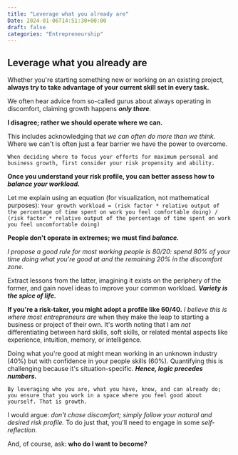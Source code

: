 ```yaml
---
title: "Leverage what you already are"
Date: 2024-01-06T14:51:30+00:00
draft: false
categories: "Entrepreneurship"
---
```

## Leverage what you already are

Whether you're starting something new or working on an existing project, **always try to take advantage of your current skill set in every task.**

We often hear advice from so-called gurus about always operating in discomfort, claiming growth happens ***only there***. 

**I disagree; rather we should operate where we can.** 

This includes acknowledging that *we can often do more than we think.* Where we can't is often just a fear barrier we have the power to overcome.

`When deciding where to focus your efforts for maximum personal and business growth, first consider your risk propensity and ability.`

**Once you understand your risk profile, you can better assess how to *balance your workload.***

Let me explain using an equation (for visualization, not mathematical purposes):
`Your growth workload = (risk factor * relative output of the percentage of time spent on work you feel comfortable doing) / (risk factor * relative output of the percentage of time spent on work you feel uncomfortable doing)`

**People don't operate in extremes; we must find *balance.***

*I propose a good rule for most working people is 80/20: spend 80% of your time doing what you're good at and the remaining 20% in the discomfort zone.*

Extract lessons from the latter, imagining it exists on the periphery of the former, and gain novel ideas to improve your common workload. ***Variety is the spice of life.***

**If you're a risk-taker, you might adopt a profile like 60/40.** *I believe this is where most entrepreneurs are* when they make the leap to starting a business or project of their own. It's worth noting that I am *not* differentiating between hard skills, soft skills, or related mental aspects like experience, intuition, memory, or intelligence.

Doing what you're good at might mean working in an unknown industry (40%) but with confidence in your people skills (60%). Quantifying this is challenging because it's situation-specific. ***Hence, logic precedes numbers.***

`By leveraging who you are, what you have, know, and can already do; you ensure that you work in a space where you feel good about yourself. That is growth.` 

I would argue: *don't chase discomfort; simply follow your natural and desired risk profile.* To do just that, you'll need to engage in some *self-reflection.*

And, of course, ask: **who do I want to become?**